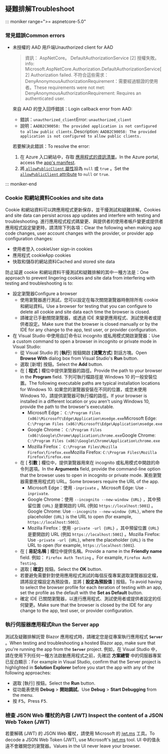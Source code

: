 ## <a name="troubleshoot"></a><span data-ttu-id="e14a7-101">疑難排解</span><span class="sxs-lookup"><span data-stu-id="e14a7-101">Troubleshoot</span></span>

::: moniker range=">= aspnetcore-5.0"

### <a name="common-errors"></a><span data-ttu-id="e14a7-102">常見錯誤</span><span class="sxs-lookup"><span data-stu-id="e14a7-102">Common errors</span></span>

* <span data-ttu-id="e14a7-103">未授權的 AAD 用戶端</span><span class="sxs-lookup"><span data-stu-id="e14a7-103">Unauthorized client for AAD</span></span>

  > <span data-ttu-id="e14a7-104">資訊： AspNetCore。 DefaultAuthorizationService [2] 授權失敗。</span><span class="sxs-lookup"><span data-stu-id="e14a7-104">info: Microsoft.AspNetCore.Authorization.DefaultAuthorizationService[2] Authorization failed.</span></span> <span data-ttu-id="e14a7-105">不符合這些需求： DenyAnonymousAuthorizationRequirement：需要經過驗證的使用者。</span><span class="sxs-lookup"><span data-stu-id="e14a7-105">These requirements were not met: DenyAnonymousAuthorizationRequirement: Requires an authenticated user.</span></span>

  <span data-ttu-id="e14a7-106">來自 AAD 的登入回呼錯誤：</span><span class="sxs-lookup"><span data-stu-id="e14a7-106">Login callback error from AAD:</span></span>

  * <span data-ttu-id="e14a7-107">錯誤：`unauthorized_client`</span><span class="sxs-lookup"><span data-stu-id="e14a7-107">Error: `unauthorized_client`</span></span>
  * <span data-ttu-id="e14a7-108">說明：`AADB2C90058: The provided application is not configured to allow public clients.`</span><span class="sxs-lookup"><span data-stu-id="e14a7-108">Description: `AADB2C90058: The provided application is not configured to allow public clients.`</span></span>

  <span data-ttu-id="e14a7-109">若要解決此錯誤：</span><span class="sxs-lookup"><span data-stu-id="e14a7-109">To resolve the error:</span></span>

  1. <span data-ttu-id="e14a7-110">在 Azure 入口網站中，存取 [應用程式的資訊清單](/azure/active-directory/develop/reference-app-manifest)。</span><span class="sxs-lookup"><span data-stu-id="e14a7-110">In the Azure portal, access the [app's manifest](/azure/active-directory/develop/reference-app-manifest).</span></span>
  1. <span data-ttu-id="e14a7-111">將[ `allowPublicClient` 屬性](/azure/active-directory/develop/reference-app-manifest#allowpublicclient-attribute)設為 `null` 或 `true` 。</span><span class="sxs-lookup"><span data-stu-id="e14a7-111">Set the [`allowPublicClient` attribute](/azure/active-directory/develop/reference-app-manifest#allowpublicclient-attribute) to `null` or `true`.</span></span>

::: moniker-end

### <a name="cookies-and-site-data"></a><span data-ttu-id="e14a7-112">Cookie 和網站資料</span><span class="sxs-lookup"><span data-stu-id="e14a7-112">Cookies and site data</span></span>

<span data-ttu-id="e14a7-113">Cookie 和網站資料可以跨應用程式更新保存，並干擾測試和疑難排解。</span><span class="sxs-lookup"><span data-stu-id="e14a7-113">Cookies and site data can persist across app updates and interfere with testing and troubleshooting.</span></span> <span data-ttu-id="e14a7-114">進行應用程式程式碼變更、與提供者的使用者帳戶變更或提供者應用程式設定變更時，請清除下列各項：</span><span class="sxs-lookup"><span data-stu-id="e14a7-114">Clear the following when making app code changes, user account changes with the provider, or provider app configuration changes:</span></span>

* <span data-ttu-id="e14a7-115">使用者登入 cookie</span><span class="sxs-lookup"><span data-stu-id="e14a7-115">User sign-in cookies</span></span>
* <span data-ttu-id="e14a7-116">應用程式 cookie</span><span class="sxs-lookup"><span data-stu-id="e14a7-116">App cookies</span></span>
* <span data-ttu-id="e14a7-117">快取和儲存的網站資料</span><span class="sxs-lookup"><span data-stu-id="e14a7-117">Cached and stored site data</span></span>

<span data-ttu-id="e14a7-118">防止延遲 cookie 和網站資料干擾測試和疑難排解的其中一種方法是：</span><span class="sxs-lookup"><span data-stu-id="e14a7-118">One approach to prevent lingering cookies and site data from interfering with testing and troubleshooting is to:</span></span>

* <span data-ttu-id="e14a7-119">設定瀏覽器</span><span class="sxs-lookup"><span data-stu-id="e14a7-119">Configure a browser</span></span>
  * <span data-ttu-id="e14a7-120">使用瀏覽器進行測試，您可以設定在每次關閉瀏覽器時刪除所有 cookie 和網站資料。</span><span class="sxs-lookup"><span data-stu-id="e14a7-120">Use a browser for testing that you can configure to delete all cookie and site data each time the browser is closed.</span></span>
  * <span data-ttu-id="e14a7-121">請確定已手動關閉瀏覽器，或透過 IDE 來變更應用程式、測試使用者或提供者設定。</span><span class="sxs-lookup"><span data-stu-id="e14a7-121">Make sure that the browser is closed manually or by the IDE for any change to the app, test user, or provider configuration.</span></span>
* <span data-ttu-id="e14a7-122">在 Visual Studio 中使用自訂命令以 incognito 或私用模式開啟瀏覽器：</span><span class="sxs-lookup"><span data-stu-id="e14a7-122">Use a custom command to open a browser in incognito or private mode in Visual Studio:</span></span>
  * <span data-ttu-id="e14a7-123">從 Visual Studio 的 [**執行**] 按鈕開啟 **[流覽方式**] 對話方塊。</span><span class="sxs-lookup"><span data-stu-id="e14a7-123">Open **Browse With** dialog box from Visual Studio's **Run** button.</span></span>
  * <span data-ttu-id="e14a7-124">選取 [新增] 按鈕。</span><span class="sxs-lookup"><span data-stu-id="e14a7-124">Select the **Add** button.</span></span>
  * <span data-ttu-id="e14a7-125">在 [ **程式** ] 欄位中提供瀏覽器的路徑。</span><span class="sxs-lookup"><span data-stu-id="e14a7-125">Provide the path to your browser in the **Program** field.</span></span> <span data-ttu-id="e14a7-126">下列可執行檔路徑是 Windows 10 的一般安裝位置。</span><span class="sxs-lookup"><span data-stu-id="e14a7-126">The following executable paths are typical installation locations for Windows 10.</span></span> <span data-ttu-id="e14a7-127">如果您的瀏覽器安裝在不同的位置，或您未使用 Windows 10，請提供瀏覽器可執行檔的路徑。</span><span class="sxs-lookup"><span data-stu-id="e14a7-127">If your browser is installed in a different location or you aren't using Windows 10, provide the path to the browser's executable.</span></span>
    * <span data-ttu-id="e14a7-128">Microsoft Edge： `C:\Program Files (x86)\Microsoft\Edge\Application\msedge.exe`</span><span class="sxs-lookup"><span data-stu-id="e14a7-128">Microsoft Edge: `C:\Program Files (x86)\Microsoft\Edge\Application\msedge.exe`</span></span>
    * <span data-ttu-id="e14a7-129">Google Chrome： `C:\Program Files (x86)\Google\Chrome\Application\chrome.exe`</span><span class="sxs-lookup"><span data-stu-id="e14a7-129">Google Chrome: `C:\Program Files (x86)\Google\Chrome\Application\chrome.exe`</span></span>
    * <span data-ttu-id="e14a7-130">Mozilla Firefox： `C:\Program Files\Mozilla Firefox\firefox.exe`</span><span class="sxs-lookup"><span data-stu-id="e14a7-130">Mozilla Firefox: `C:\Program Files\Mozilla Firefox\firefox.exe`</span></span>
  * <span data-ttu-id="e14a7-131">在 [ **引數** ] 欄位中，提供瀏覽器用來在 incognito 或私用模式中開啟的命令列選項。</span><span class="sxs-lookup"><span data-stu-id="e14a7-131">In the **Arguments** field, provide the command-line option that the browser uses to open in incognito or private mode.</span></span> <span data-ttu-id="e14a7-132">某些瀏覽器需要應用程式的 URL。</span><span class="sxs-lookup"><span data-stu-id="e14a7-132">Some browsers require the URL of the app.</span></span>
    * <span data-ttu-id="e14a7-133">Microsoft Edge：使用 `-inprivate` 。</span><span class="sxs-lookup"><span data-stu-id="e14a7-133">Microsoft Edge: Use `-inprivate`.</span></span>
    * <span data-ttu-id="e14a7-134">Google Chrome：使用 `--incognito --new-window {URL}` ，其中預留位置 `{URL}` 是要開啟的 URL (例如 `https://localhost:5001`) 。</span><span class="sxs-lookup"><span data-stu-id="e14a7-134">Google Chrome: Use `--incognito --new-window {URL}`, where the placeholder `{URL}` is the URL to open (for example, `https://localhost:5001`).</span></span>
    * <span data-ttu-id="e14a7-135">Mozilla Firefox：使用 `-private -url {URL}` ，其中預留位置 `{URL}` 是要開啟的 URL (例如 `https://localhost:5001`) 。</span><span class="sxs-lookup"><span data-stu-id="e14a7-135">Mozilla Firefox: Use `-private -url {URL}`, where the placeholder `{URL}` is the URL to open (for example, `https://localhost:5001`).</span></span>
  * <span data-ttu-id="e14a7-136">在 [ **易記名稱** ] 欄位中提供名稱。</span><span class="sxs-lookup"><span data-stu-id="e14a7-136">Provide a name in the **Friendly name** field.</span></span> <span data-ttu-id="e14a7-137">例如： `Firefox Auth Testing` 。</span><span class="sxs-lookup"><span data-stu-id="e14a7-137">For example, `Firefox Auth Testing`.</span></span>
  * <span data-ttu-id="e14a7-138">選取 [ **確定]** 按鈕。</span><span class="sxs-lookup"><span data-stu-id="e14a7-138">Select the **OK** button.</span></span>
  * <span data-ttu-id="e14a7-139">若要避免需要針對使用應用程式測試的每個反復專案選取瀏覽器設定檔，請將設定檔設定為預設值，並將 [ **設定為預設值** ] 按鈕。</span><span class="sxs-lookup"><span data-stu-id="e14a7-139">To avoid having to select the browser profile for each iteration of testing with an app, set the profile as the default with the **Set as Default** button.</span></span>
  * <span data-ttu-id="e14a7-140">確定 IDE 已關閉瀏覽器，以進行應用程式、測試使用者或提供者設定的任何變更。</span><span class="sxs-lookup"><span data-stu-id="e14a7-140">Make sure that the browser is closed by the IDE for any change to the app, test user, or provider configuration.</span></span>

### <a name="run-the-server-app"></a><span data-ttu-id="e14a7-141">執行伺服器應用程式</span><span class="sxs-lookup"><span data-stu-id="e14a7-141">Run the Server app</span></span>

<span data-ttu-id="e14a7-142">測試及疑難排解託管 Blazor 應用程式時，請確定您是從專案執行應用程式 **`Server`** 。</span><span class="sxs-lookup"><span data-stu-id="e14a7-142">When testing and troubleshooting a hosted Blazor app, make sure that you're running the app from the **`Server`** project.</span></span> <span data-ttu-id="e14a7-143">例如，在 Visual Studio 中，請在使用下列任何一種方法啟動應用程式之前，先確認 **方案總管** 中的伺服器專案已反白顯示：</span><span class="sxs-lookup"><span data-stu-id="e14a7-143">For example in Visual Studio, confirm that the Server project is highlighted in **Solution Explorer** before you start the app with any of the following approaches:</span></span>

* <span data-ttu-id="e14a7-144">選取 [執行] 按鈕。</span><span class="sxs-lookup"><span data-stu-id="e14a7-144">Select the **Run** button.</span></span>
* <span data-ttu-id="e14a7-145">從功能表使用 **Debug**  >  **開始調試**。</span><span class="sxs-lookup"><span data-stu-id="e14a7-145">Use **Debug** > **Start Debugging** from the menu.</span></span>
* <span data-ttu-id="e14a7-146">按 <kbd>F5</kbd>。</span><span class="sxs-lookup"><span data-stu-id="e14a7-146">Press <kbd>F5</kbd>.</span></span>

### <a name="inspect-the-content-of-a-json-web-token-jwt"></a><span data-ttu-id="e14a7-147">檢查 JSON Web 權杖的內容 (JWT) </span><span class="sxs-lookup"><span data-stu-id="e14a7-147">Inspect the content of a JSON Web Token (JWT)</span></span>

<span data-ttu-id="e14a7-148">若要解碼 (JWT) 的 JSON Web 權杖，請使用 Microsoft 的 [jwt.ms](https://jwt.ms/) 工具。</span><span class="sxs-lookup"><span data-stu-id="e14a7-148">To decode a JSON Web Token (JWT), use Microsoft's [jwt.ms](https://jwt.ms/) tool.</span></span> <span data-ttu-id="e14a7-149">UI 中的值永遠不會離開您的瀏覽器。</span><span class="sxs-lookup"><span data-stu-id="e14a7-149">Values in the UI never leave your browser.</span></span>
